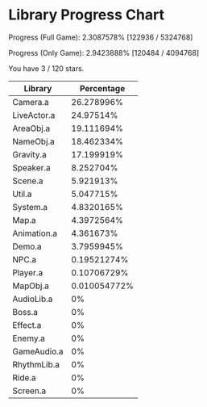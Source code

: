 # Library Progress Chart
Progress (Full Game): 2.3087578% [122936 / 5324768]

Progress (Only Game): 2.9423888% [120484 / 4094768]

You have 3 / 120 stars.



| Library | Percentage |
| ------------- | ------------- |
| Camera.a | 26.278996% |
| LiveActor.a | 24.97514% |
| AreaObj.a | 19.111694% |
| NameObj.a | 18.462334% |
| Gravity.a | 17.199919% |
| Speaker.a | 8.252704% |
| Scene.a | 5.921913% |
| Util.a | 5.047715% |
| System.a | 4.8320165% |
| Map.a | 4.3972564% |
| Animation.a | 4.361673% |
| Demo.a | 3.7959945% |
| NPC.a | 0.19521274% |
| Player.a | 0.10706729% |
| MapObj.a | 0.010054772% |
| AudioLib.a | 0% |
| Boss.a | 0% |
| Effect.a | 0% |
| Enemy.a | 0% |
| GameAudio.a | 0% |
| RhythmLib.a | 0% |
| Ride.a | 0% |
| Screen.a | 0% |
